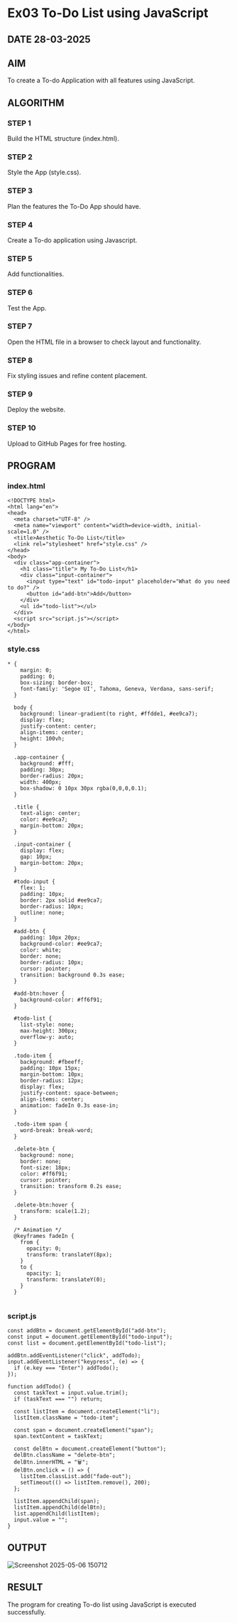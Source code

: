 # Ex03 To-Do List using JavaScript
## DATE 28-03-2025
## AIM
To create a To-do Application with all features using JavaScript.

## ALGORITHM
### STEP 1
Build the HTML structure (index.html).

### STEP 2
Style the App (style.css).

### STEP 3
Plan the features the To-Do App should have.

### STEP 4
Create a To-do application using Javascript.

### STEP 5
Add functionalities.

### STEP 6
Test the App.

### STEP 7
Open the HTML file in a browser to check layout and functionality.

### STEP 8
Fix styling issues and refine content placement.

### STEP 9
Deploy the website.

### STEP 10
Upload to GitHub Pages for free hosting.

## PROGRAM
### index.html
```
<!DOCTYPE html>
<html lang="en">
<head>
  <meta charset="UTF-8" />
  <meta name="viewport" content="width=device-width, initial-scale=1.0" />
  <title>Aesthetic To-Do List</title>
  <link rel="stylesheet" href="style.css" />
</head>
<body>
  <div class="app-container">
    <h1 class="title"> My To-Do List</h1>
    <div class="input-container">
      <input type="text" id="todo-input" placeholder="What do you need to do?" />
      <button id="add-btn">Add</button>
    </div>
    <ul id="todo-list"></ul>
  </div>
  <script src="script.js"></script>
</body>
</html>

```

### style.css
```
* {
    margin: 0;
    padding: 0;
    box-sizing: border-box;
    font-family: 'Segoe UI', Tahoma, Geneva, Verdana, sans-serif;
  }
  
  body {
    background: linear-gradient(to right, #ffdde1, #ee9ca7);
    display: flex;
    justify-content: center;
    align-items: center;
    height: 100vh;
  }
  
  .app-container {
    background: #fff;
    padding: 30px;
    border-radius: 20px;
    width: 400px;
    box-shadow: 0 10px 30px rgba(0,0,0,0.1);
  }
  
  .title {
    text-align: center;
    color: #ee9ca7;
    margin-bottom: 20px;
  }
  
  .input-container {
    display: flex;
    gap: 10px;
    margin-bottom: 20px;
  }
  
  #todo-input {
    flex: 1;
    padding: 10px;
    border: 2px solid #ee9ca7;
    border-radius: 10px;
    outline: none;
  }
  
  #add-btn {
    padding: 10px 20px;
    background-color: #ee9ca7;
    color: white;
    border: none;
    border-radius: 10px;
    cursor: pointer;
    transition: background 0.3s ease;
  }
  
  #add-btn:hover {
    background-color: #ff6f91;
  }
  
  #todo-list {
    list-style: none;
    max-height: 300px;
    overflow-y: auto;
  }
  
  .todo-item {
    background: #fbeeff;
    padding: 10px 15px;
    margin-bottom: 10px;
    border-radius: 12px;
    display: flex;
    justify-content: space-between;
    align-items: center;
    animation: fadeIn 0.3s ease-in;
  }
  
  .todo-item span {
    word-break: break-word;
  }
  
  .delete-btn {
    background: none;
    border: none;
    font-size: 18px;
    color: #ff6f91;
    cursor: pointer;
    transition: transform 0.2s ease;
  }
  
  .delete-btn:hover {
    transform: scale(1.2);
  }
  
  /* Animation */
  @keyframes fadeIn {
    from {
      opacity: 0;
      transform: translateY(8px);
    }
    to {
      opacity: 1;
      transform: translateY(0);
    }
  }
  
```
### script.js
```
const addBtn = document.getElementById("add-btn");
const input = document.getElementById("todo-input");
const list = document.getElementById("todo-list");

addBtn.addEventListener("click", addTodo);
input.addEventListener("keypress", (e) => {
  if (e.key === "Enter") addTodo();
});

function addTodo() {
  const taskText = input.value.trim();
  if (taskText === "") return;

  const listItem = document.createElement("li");
  listItem.className = "todo-item";

  const span = document.createElement("span");
  span.textContent = taskText;

  const delBtn = document.createElement("button");
  delBtn.className = "delete-btn";
  delBtn.innerHTML = "🗑️";
  delBtn.onclick = () => {
    listItem.classList.add("fade-out");
    setTimeout(() => listItem.remove(), 200);
  };

  listItem.appendChild(span);
  listItem.appendChild(delBtn);
  list.appendChild(listItem);
  input.value = "";
}

```

## OUTPUT
![Screenshot 2025-05-06 150712](https://github.com/user-attachments/assets/502c09e0-d606-4fd6-9c40-91de27804d38)



## RESULT
The program for creating To-do list using JavaScript is executed successfully.

